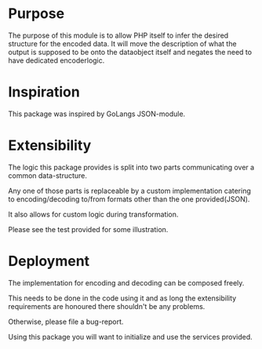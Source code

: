 # Purpose

The purpose of this module is to allow PHP itself to infer the desired structure for the encoded data. It will move the description of
what the output is supposed to be onto the dataobject itself and negates the need to have dedicated encoderlogic.

# Inspiration

This package was inspired by GoLangs JSON-module.

# Extensibility

The logic this package provides is split into two parts communicating over 
a common data-structure.

Any one of those parts is replaceable by a custom implementation
catering to encoding/decoding to/from formats other than the one provided(JSON).

It also allows for custom logic during transformation.

Please see the test provided for some illustration.

# Deployment

The implementation for encoding and decoding can be composed freely.

This needs to be done in the code using it and as long the extensibility requirements
are honoured there shouldn't be any problems.

Otherwise, please file a bug-report.

Using this package you will want to initialize and use the services provided.
